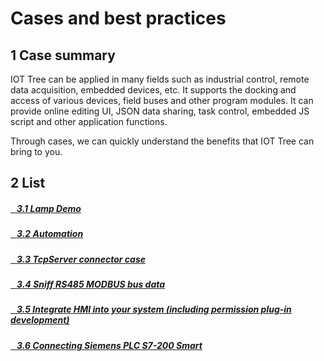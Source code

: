 Cases and best practices
==

## 1 Case summary



IOT Tree can be applied in many fields such as industrial control, remote data acquisition, embedded devices, etc. It supports the docking and access of various devices, field buses and other program modules. It can provide online editing UI, JSON data sharing, task control, embedded JS script and other application functions.

Through cases, we can quickly understand the benefits that IOT Tree can bring to you.

## 2 List

##### <a href="./example_lamp_demo.md" >&nbsp;&nbsp;&nbsp;3.1 Lamp Demo</a>
##### <a href="./case_auto.md" >&nbsp;&nbsp;&nbsp;3.2 Automation</a>
##### <a href="./example_tcpserver_conn.md" >&nbsp;&nbsp;&nbsp;3.3 TcpServer connector case</a>
##### <a href="./case_rs485_sniffer.md" >&nbsp;&nbsp;&nbsp;3.4 Sniff RS485 MODBUS bus data</a>
##### <a href="./case_ref_hmi_auth.md" >&nbsp;&nbsp;&nbsp;3.5 Integrate HMI into your system (including permission plug-in development)</a>
##### <a href="./case_s7200_smart.md" >&nbsp;&nbsp;&nbsp;3.6 Connecting Siemens PLC S7-200 Smart</a>
